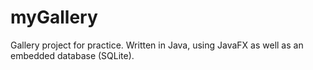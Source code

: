 # myGallery
Gallery project for practice.
Written in Java, using JavaFX as well as an embedded database (SQLite).
